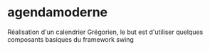 # agendamoderne
Réalisation d'un calendrier Grégorien, le but est d'utiliser quelques composants basiques du framework swing
